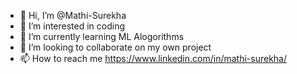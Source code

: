 - 👋 Hi, I’m @Mathi-Surekha
- 👀 I’m interested in coding
- 🌱 I’m currently learning ML Alogorithms
- 💞️ I’m looking to collaborate on my own project
- 📫 How to reach me https://www.linkedin.com/in/mathi-surekha/

<!---
Mathi-Surekha/Mathi-Surekha is a ✨ special ✨ repository where I have all my projects
--->
